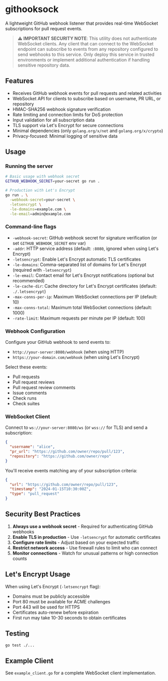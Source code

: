 # githooksock

A lightweight GitHub webhook listener that provides real-time WebSocket subscriptions for pull request events.

> **⚠️ IMPORTANT SECURITY NOTE**: This utility does not authenticate WebSocket clients. Any client that can connect to the WebSocket endpoint can subscribe to events from any repository configured to send webhooks to this service. Only deploy this service in trusted environments or implement additional authentication if handling sensitive repository data.

## Features

- Receives GitHub webhook events for pull requests and related activities
- WebSocket API for clients to subscribe based on username, PR URL, or repository
- HMAC-SHA256 webhook signature verification
- Rate limiting and connection limits for DoS protection
- Input validation for all subscription data
- TLS support via Let's Encrypt for secure connections
- Minimal dependencies (only `golang.org/x/net` and `golang.org/x/crypto`)
- Privacy-focused: Minimal logging of sensitive data

## Usage

### Running the server

```bash
# Basic usage with webhook secret
GITHUB_WEBHOOK_SECRET=your-secret go run .

# Production with Let's Encrypt
go run . \
  -webhook-secret=your-secret \
  -letsencrypt \
  -le-domains=example.com \
  -le-email=admin@example.com
```

### Command-line flags

- `-webhook-secret`: GitHub webhook secret for signature verification (or set `GITHUB_WEBHOOK_SECRET` env var)
- `-addr`: HTTP service address (default: `:8080`, ignored when using Let's Encrypt)
- `-letsencrypt`: Enable Let's Encrypt automatic TLS certificates
- `-le-domains`: Comma-separated list of domains for Let's Encrypt (required with `-letsencrypt`)
- `-le-email`: Contact email for Let's Encrypt notifications (optional but recommended)
- `-le-cache-dir`: Cache directory for Let's Encrypt certificates (default: `./.letsencrypt`)
- `-max-conns-per-ip`: Maximum WebSocket connections per IP (default: 10)
- `-max-conns-total`: Maximum total WebSocket connections (default: 1000)
- `-rate-limit`: Maximum requests per minute per IP (default: 100)

### Webhook Configuration

Configure your GitHub webhook to send events to:
- `http://your-server:8080/webhook` (when using HTTP)
- `https://your-domain.com/webhook` (when using Let's Encrypt)

Select these events:
- Pull requests
- Pull request reviews
- Pull request review comments
- Issue comments
- Check runs
- Check suites

### WebSocket Client

Connect to `ws://your-server:8080/ws` (or `wss://` for TLS) and send a subscription:

```json
{
  "username": "alice",
  "pr_url": "https://github.com/owner/repo/pull/123",
  "repository": "https://github.com/owner/repo"
}
```

You'll receive events matching any of your subscription criteria:

```json
{
  "url": "https://github.com/owner/repo/pull/123",
  "timestamp": "2024-01-15T10:30:00Z",
  "type": "pull_request"
}
```

## Security Best Practices

1. **Always use a webhook secret** - Required for authenticating GitHub webhooks
2. **Enable TLS in production** - Use `-letsencrypt` for automatic certificates
3. **Configure rate limits** - Adjust based on your expected traffic
4. **Restrict network access** - Use firewall rules to limit who can connect
5. **Monitor connections** - Watch for unusual patterns or high connection counts

## Let's Encrypt Usage

When using Let's Encrypt (`-letsencrypt` flag):
- Domains must be publicly accessible
- Port 80 must be available for ACME challenges
- Port 443 will be used for HTTPS
- Certificates auto-renew before expiration
- First run may take 10-30 seconds to obtain certificates

## Testing

```bash
go test ./...
```

## Example Client

See `example_client.go` for a complete WebSocket client implementation.